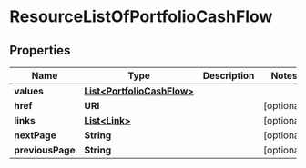 

# ResourceListOfPortfolioCashFlow


## Properties

| Name | Type | Description | Notes |
|------------ | ------------- | ------------- | -------------|
|**values** | [**List&lt;PortfolioCashFlow&gt;**](PortfolioCashFlow.md) |  |  |
|**href** | **URI** |  |  [optional] |
|**links** | [**List&lt;Link&gt;**](Link.md) |  |  [optional] |
|**nextPage** | **String** |  |  [optional] |
|**previousPage** | **String** |  |  [optional] |



